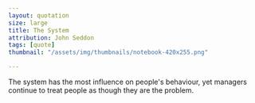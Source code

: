 ```yaml
---
layout: quotation
size: large
title: The System
attribution: John Seddon
tags: [quote]
thumbnail: "/assets/img/thumbnails/notebook-420x255.png"

---
```


The system has the most influence on people's behaviour, yet managers
continue to treat people as though they are the problem.
